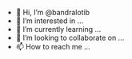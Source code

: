 - 👋 Hi, I’m @bandralotib
- 👀 I’m interested in ...
- 🌱 I’m currently learning ...
- 💞️ I’m looking to collaborate on ...
- 📫 How to reach me ...

<!---
bandralotib/bandralotib is a ✨ special ✨ repository because its `README.md` (this file) appears on your GitHub profile.
You can click the Preview link to take a look at your changes.
--->
